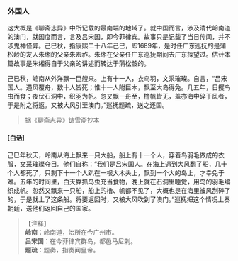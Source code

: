 <script type="text/javascript">
    var head = document.getElementsByTagName('head')[0];
    cssURL = '/public/liao.css';
    linkTag = document.createElement('link');
    linkTag.href = cssURL;
    linkTag.setAttribute('type','text/css');
    linkTag.setAttribute('rel','stylesheet');
    head.appendChild(linkTag);
</script>
### 外国人

这大概是《聊斋志异》中所记载的最南端的地域了。就中国而言，涉及清代岭南道的澳门，就国度而言，言及吕宋国，即今菲律宾。故事只是记载了当日传闻，并不涉鬼神怪异。己巳秋，指康熙二十八年己巳，即1689年，是时任广东巡抚的是蒲松龄的友人朱缃的父亲朱宏祚。朱缃在父亲任广东巡抚期间去广东探望过。估计本篇故事是朱缃得自于父亲的讲述而转达于蒲松龄的。

己已秋，岭南从外洋飘一巨艘来。上有十一人，衣鸟羽，文采璀璨。自言，“吕宋国人。遇风覆舟，数十人皆死；惟十一人附巨木，飘至大岛得免。几五年，日攫鸟虫而食；夜伏石洞中，织羽为帆。忽又飘一舟至，橹帆皆无，盖亦海中碎于风者，于是附之将返。又被大风引至澳门。”巡抚题疏，送之还国。

</section>

> 据《聊斋志异》铸雪斋抄本

#### [白话]
<aside>

己巳年秋天，岭南从海上飘来一只大船，船上有十一个人，穿着鸟羽毛做成的衣服，文采璀璨夺目。他们自称：“我们是吕宋国人。在海上遇到大风翻了船，几十个人都死了，只剩下十一个人趴在一根大木头上，飘到一个大的岛上，才幸免于难。五年的时间里，白天靠抓鸟虫充当食物，晚上就在石洞里睡觉，用鸟的羽毛编织成帆。忽然又飘来一只船，船上的橹、帆都不见了，大概也是在海里被风刮碎了的，于是就上了这条船。将要返回时，又被大风吹到了澳门。”巡抚把这个情况上奏朝廷，送他们返回自己的国家。

</aside>

> 【注释】  
<b>岭南</b>：岭南道，治所在今广州市。  
<b>吕宋国</b>：在今菲律宾群岛，都邑马尼刺。  
<b>题疏</b>：题奏，指奏闻皇帝。  
